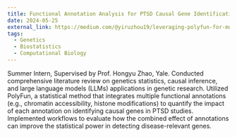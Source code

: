 ```yaml
---
title: Functional Annotation Analysis for PTSD Causal Gene Identification
date: 2024-05-25
external_link: https://medium.com/@yiruzhou19/leveraging-polyfun-for-multi-functional-annotation-analysis-a69c8b6d5cf1
tags:
  - Genetics
  - Biostatistics
  - Computational Biology
---
```

Summer Intern, Supervised by Prof. Hongyu Zhao, Yale.
Conducted comprehensive literature review on genetics statistics, causal inference, and large language models (LLMs) applications in genetic research.
Utilized PolyFun, a statistical method that integrates multiple functional annotations (e.g., chromatin accessibility, histone modifications) to quantify the impact of each annotation on identifying causal genes in PTSD studies.
Implemented workflows to evaluate how the combined effect of annotations can improve the statistical power in detecting disease-relevant genes.

<!--more-->

